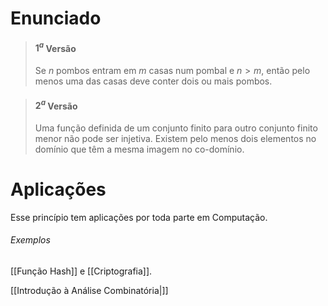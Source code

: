 # Enunciado
>#### $1^a$ Versão
>Se $n$ pombos entram em $m$ casas num pombal e $n>m$, então pelo menos uma das casas deve conter dois ou mais pombos.

>#### $2^a$ Versão
>Uma função definida de um conjunto finito para outro conjunto finito menor não pode ser injetiva. Existem pelo menos dois elementos no domínio que têm a mesma imagem no co-domínio.

# Aplicações
Esse princípio tem aplicações por toda parte em Computação.
###### Exemplos
[[Função Hash]] e [[Criptografia]].

[[Introdução à Análise Combinatória|]]